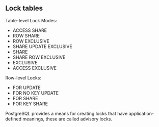 Lock tables
-

Table-level Lock Modes:

* ACCESS SHARE
* ROW SHARE
* ROW EXCLUSIVE
* SHARE UPDATE EXCLUSIVE
* SHARE
* SHARE ROW EXCLUSIVE
* EXCLUSIVE
* ACCESS EXCLUSIVE

Row-level Locks:

* FOR UPDATE
* FOR NO KEY UPDATE
* FOR SHARE
* FOR KEY SHARE

PostgreSQL provides a means for creating locks
that have application-defined meanings, these are called advisory locks.
